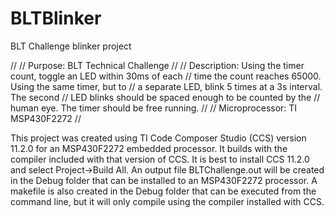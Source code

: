 # BLTBlinker
BLT Challenge blinker project

//
// Purpose:        BLT Technical Challenge
//
// Description:    Using the timer count, toggle an LED within 30ms of each
//                  time the count reaches 65000. Using the same timer, but to
//                  a separate LED, blink 5 times at a 3s interval. The second
//                  LED blinks should be spaced enough to be counted by the
//                  human eye. The timer should be free running.
//
// Microprocessor: TI MSP430F2272
//

This project was created using TI Code Composer Studio (CCS) version 11.2.0 for an MSP430F2272 embedded processor. It builds with the compiler included with that version of CCS. It is best to install CCS 11.2.0 and select Project->Build All. An output file BLTChallenge.out will be created in the Debug folder that can be installed to an MSP430F2272 processor. A makefile is also created in the Debug folder that can be executed from the command line, but it will only compile using the compiler installed with CCS.
